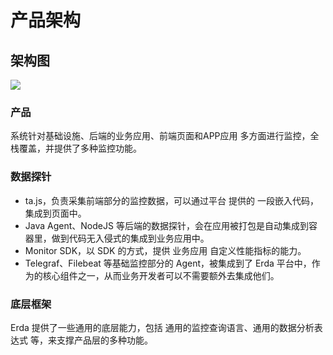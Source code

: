 # 产品架构
## 架构图
![](http://terminus-paas.oss-cn-hangzhou.aliyuncs.com/paas-doc/2021/08/13/425dde44-b6d3-42b0-a528-89aba67ef565.png)

### 产品
系统针对基础设施、后端的业务应用、前端页面和APP应用 多方面进行监控，全栈覆盖，并提供了多种监控功能。

### 数据探针
* ta.js，负责采集前端部分的监控数据，可以通过平台 提供的 一段嵌入代码，集成到页面中。
* Java Agent、NodeJS 等后端的数据探针，会在应用被打包是自动集成到容器里，做到代码无入侵式的集成到业务应用中。
* Monitor SDK，以 SDK 的方式，提供 业务应用 自定义性能指标的能力。
* Telegraf、Filebeat 等基础监控部分的 Agent，被集成到了 Erda 平台中，作为的核心组件之一，从而业务开发者可以不需要额外去集成他们。

### 底层框架
Erda 提供了一些通用的底层能力，包括 通用的监控查询语言、通用的数据分析表达式 等，来支撑产品层的多种功能。

